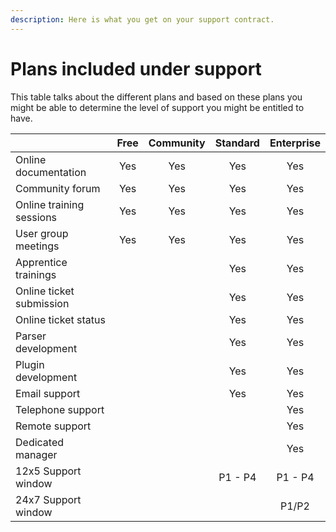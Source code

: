 ```yaml
---
description: Here is what you get on your support contract.
---
```


# Plans included under support

This table talks about the different plans and based on these plans you might be able to determine the level of support you might be entitled to have.

|  | Free | Community | Standard | Enterprise |
| :--- | :---: | :---: | :---: | :---: |
| Online documentation | Yes | Yes | Yes | Yes |
| Community forum | Yes | Yes | Yes | Yes |
| Online training sessions | Yes | Yes | Yes | Yes |
| User group meetings | Yes | Yes | Yes | Yes |
| Apprentice trainings |  |  | Yes | Yes |
| Online ticket submission |  |  | Yes | Yes |
| Online ticket status |  |  | Yes | Yes |
| Parser development |  |  | Yes | Yes |
| Plugin development |  |  | Yes | Yes |
| Email support |  |  | Yes | Yes |
| Telephone support |  |  |  | Yes |
| Remote support |  |  |  | Yes |
| Dedicated manager |  |  |  | Yes |
| 12x5 Support window |  |  | P1 - P4 | P1 - P4 |
| 24x7 Support window |  |  |  | P1/P2 |



